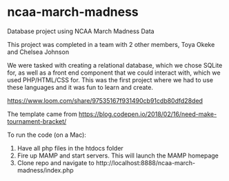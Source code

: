 # ncaa-march-madness
Database project using NCAA March Madness Data

This project was completed in a team with 2 other members, Toya Okeke and Chelsea Johnson

We were tasked with creating a relational database, which we chose SQLite for, as well as a front end component that we could interact with, which we used PHP/HTML/CSS for. This was the first project where we had to use these languages and it was fun to learn and create.

https://www.loom.com/share/97535167f931490cb91cdb80dfd28ded

The template came from https://blog.codepen.io/2018/02/16/need-make-tournament-bracket/

To run the code (on a Mac):
1. Have all php files in the htdocs folder
2. Fire up MAMP and start servers. This will launch the MAMP homepage
3. Clone repo and navigate to http://localhost:8888/ncaa-march-madness/index.php
